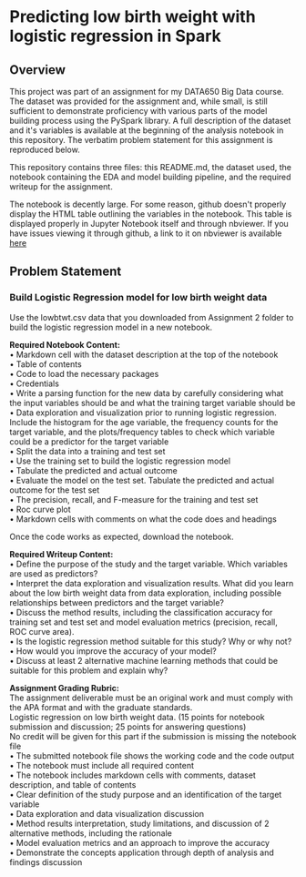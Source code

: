 # Predicting low birth weight with logistic regression in Spark

## Overview

This project was part of an assignment for my DATA650 Big Data course.  The dataset was provided for the assignment and, while small, is still sufficient to demonstrate proficiency with various parts of the model building process using the PySpark library.  A full description of the dataset and it's variables is available at the beginning of the analysis notebook in this repository.  The verbatim problem statement for this assignment is reproduced below.

This repository contains three files:  this README.md, the dataset used, the notebook containing the EDA and model building pipeline, and the required writeup for the assignment.

The notebook is decently large.  For some reason, github doesn't properly display the HTML table outlining the variables in the notebook.  This table is displayed properly in Jupyter Notebook itself and through nbviewer.  If you have issues viewing it through github, a link to it on nbviewer is available [here](https://nbviewer.jupyter.org/github/metriczulu/pyspark_log_reg_model/blob/master/lowbirthweight_notebook.ipynb)

## Problem Statement

### Build Logistic Regression model for low birth weight data
Use the lowbtwt.csv data that you downloaded from Assignment 2 folder to build the logistic regression model in a new notebook.

**Required Notebook Content:**  
•	Markdown cell with the dataset description at the top of the notebook  
•	Table of contents  
•	Code to load the necessary packages  
•	Credentials  
•	Write a parsing function for the new data by carefully considering what the input variables should be and what the training target variable should be   
•	Data exploration and visualization prior to running logistic regression.  Include the histogram for the age variable, the frequency counts for the target variable, and the plots/frequency tables to check which variable could be a predictor for the target variable    
•	Split the data into a training and test set   
•	Use the training set to build the logistic regression model  
•	Tabulate the predicted and actual outcome  
•	Evaluate the model on the test set.  Tabulate the predicted and actual outcome for the test set  
•	The precision, recall, and F-measure for the training and test set  
•	Roc curve plot  
•	Markdown cells with comments on what the code does and headings  

Once the code works as expected, download the notebook.

**Required Writeup Content:**  
•	Define the purpose of the study and the target variable. Which variables are used as predictors?  
•	Interpret the data exploration and visualization results.  What did you learn about the low birth weight data from data exploration, including possible relationships between predictors and the target variable?  
•	Discuss the method results, including the classification accuracy for training set and test set and model evaluation metrics (precision, recall, ROC curve area).  
•	Is the logistic regression method suitable for this study?  Why or why not?  
•	How would you improve the accuracy of your model?  
•	Discuss at least 2 alternative machine learning methods that could be suitable for this problem and explain why?  
 
**Assignment Grading Rubric:**  
The assignment deliverable must be an original work and must comply with the APA format and with the graduate standards.  
Logistic regression on low birth weight data. (15 points for notebook submission and discussion; 25 points for answering questions)  
No credit will be given for this part if the submission is missing the notebook file  
•	The submitted notebook file shows the working code and the code output  
•	The notebook must include all required content    
•	The notebook includes markdown cells with comments, dataset description, and table of contents   
•	Clear definition of the study purpose and an identification of the target variable   
•	Data exploration and data visualization discussion  
•	Method results interpretation, study limitations, and discussion of 2 alternative methods, including the rationale  
•	Model evaluation metrics and an approach to improve the accuracy  
•	Demonstrate the concepts application through depth of analysis and findings discussion  
		


  
